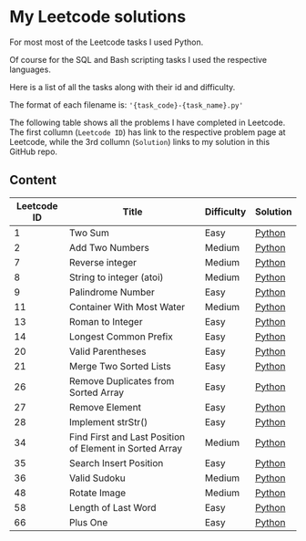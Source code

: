 # My Leetcode solutions

For most most of the Leetcode tasks I used Python.

Of course for the SQL and Bash scripting tasks I used the respective languages.

Here is a list of all the tasks along with their id and difficulty.

The format of each filename is: `'{task_code}-{task_name}.py'`

The following table shows all the problems I have completed in Leetcode.
The first collumn (`Leetcode ID`) has link to the respective problem page at Leetcode, while the 3rd collumn (`Solution`) links to my solution in this GitHub repo.

## Content

| Leetcode ID | Title                                 | Difficulty | Solution |
| ----------- | ------------------------------------  |----------- |----------|
| 1  | Two Sum                               | Easy   | [Python](./code/1-TwoSum.py)|
| 2  | Add Two Numbers                       | Medium | [Python](./code/2-AddTwoNumbers.py)|
| 7  | Reverse integer                       | Medium | [Python](./code/7-ReverseInteger.py)|
| 8  | String to integer (atoi)              | Medium | [Python](./code/8-StringToInteger(atoi).py)|
| 9  | Palindrome Number                     | Easy   | [Python](./code/9-PalindromeNumber.py)|
| 11 | Container With Most Water             | Medium | [Python](./code/11-ContainerWithMostWater.py)|
| 13 | Roman to Integer                      | Easy   | [Python](./code/13-RomanToInteger.py)|
| 14 | Longest Common Prefix                 | Easy   | [Python](./code/14-LongestCommonPrefix.py)|
| 20 | Valid Parentheses                     | Easy   | [Python](./code/20-ValidParentheses.py)|
| 21 | Merge Two Sorted Lists                | Easy   | [Python](./code/21-MergeTwoSortedLists.py)|
| 26 | Remove Duplicates from Sorted Array   | Easy   | [Python](./code/26-RemoveDuplicatesFromSortedArray.py)|
| 27 | Remove Element                        | Easy   | [Python](./code/27-RemoveElement.py)|
| 28 | Implement strStr()                    | Easy   | [Python](./code/28-strStr().py)|
| 34 | Find First and Last Position of Element in Sorted Array| Medium| [Python](./code/34-FindFirstAndLastPositionOfElementInSortedArray.py)
| 35 | Search Insert Position | Easy | [Python](./code/35-SearchInsertPosition.py)
| 36 | Valid Sudoku | Medium | [Python](./code/36-ValidSudoku.py)
| 48 | Rotate Image | Medium | [Python](./code/48-RotateImage.py)
| 58 | Length of Last Word | Easy | [Python](./code/58-LengthOfLastWord.py)
| 66 | Plus One | Easy | [Python](./code/66-PlusOne.py)